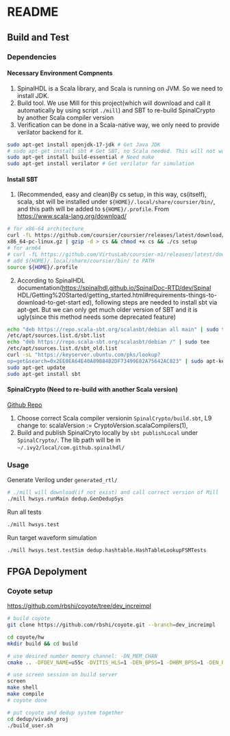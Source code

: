 # README


## Build and Test

### Dependencies

#### Necessary Environment Compnents

1. SpinalHDL is a Scala library, and Scala is running on JVM. So we need to install JDK.
2. Build tool. We use Mill for this project(which will download and call it automatically by using script `./mill`) and SBT to re-build SpinalCrypto by another Scala compiler version
2. Verification can be done in a Scala-native way, we only need to provide verilator backend for it.

```Bash
sudo apt-get install openjdk-17-jdk # Get Java JDK
# sudo apt-get install sbt # Get SBT, no Scala needed. This will not work because SBT is not in the resolving path of apt-get
sudo apt-get install build-essential # Need make
sudo apt-get install verilator # Get verilator for simulation
```

#### Install SBT
1. (Recommended, easy and clean)By cs setup, in this way, cs(itself), scala, sbt will be installed under
`${HOME}/.local/share/coursier/bin/`, and this path will be added to `${HOME}/.profile`.
From https://www.scala-lang.org/download/

```Bash
# for x86-64 architecture
curl -fL https://github.com/coursier/coursier/releases/latest/download/cs-
x86_64-pc-linux.gz | gzip -d > cs && chmod +x cs && ./cs setup
# for arm64
# curl -fL https://github.com/VirtusLab/coursier-m1/releases/latest/download/cs-aarch64-pc-linux.gz | gzip -d > cs && chmod +x cs && ./cs setup
# add ${HOME}/.local/share/coursier/bin/ to PATH
source ${HOME}/.profile
```

2. According to SpinalHDL documentation(https://spinalhdl.github.io/SpinalDoc-RTD/dev/Spinal
HDL/Getting%20Started/getting_started.html#requirements-things-to-download-to-get-start
ed), following steps are needed to install sbt via apt-get. But we can only get much older version of SBT 
and it is ugly(since this method needs some deprecated feature)
```Bash
echo "deb https://repo.scala-sbt.org/scalasbt/debian all main" | sudo tee
/etc/apt/sources.list.d/sbt.list
echo "deb https://repo.scala-sbt.org/scalasbt/debian /" | sudo tee
/etc/apt/sources.list.d/sbt_old.list
curl -sL "https://keyserver.ubuntu.com/pks/lookup?
op=get&search=0x2EE0EA64E40A89B84B2DF73499E82A75642AC823" | sudo apt-key add
sudo apt-get update
sudo apt-get install sbt
```


#### SpinalCrypto (Need to re-build with another Scala version)
[Github Repo](https://github.com/SpinalHDL/SpinalCrypto)

1. Choose correct Scala compiler versionin `SpinalCrypto/build.sbt`, L9 change to: scalaVersion := CryptoVersion.scalaCompilers(1),
2. Build and publish SpinalCryto locally by `sbt publishLocal` under `SpinalCrypto/`. The lib path will be in `~/.ivy2/local/com.github.spinalhdl/`

### Usage

Generate Verilog under `generated_rtl/`
```Bash
# ./mill will download(if not exist) and call correct version of Mill
./mill hwsys.runMain dedup.GenDedupSys
```

Run all tests
```bash
./mill hwsys.test
```

Run target waveform simulation
```Bash
./mill hwsys.test.testSim dedup.hashtable.HashTableLookupFSMTests
```

## FPGA Depolyment
### Coyote setup

https://github.com/rbshi/coyote/tree/dev_increimpl

```Bash
# build coyote
git clone https://github.com/rbshi/coyote.git --branch=dev_increimpl

cd coyote/hw
mkdir build && cd build

# use desired number memory channel: -DN_MEM_CHAN
cmake .. -DFDEV_NAME=u55c -DVITIS_HLS=1 -DEN_BPSS=1 -DHBM_BPSS=1 -DEN_RDMA_0=0 -DEN_UCLK=1 -DUCLK_F=200 -DAXI_ID_BITS=6 -DN_MEM_CHAN=8 -DEN_MEM_BPSS=1 -DEN_RPC=0 -DEN_REGULAR_NAME=1 -DEN_INCR_IMPL=1

# use screen session on build server
screen
make shell
make compile
# coyote done

# put coyote and dedup system together
cd dedup/vivado_proj
./build_user.sh
```